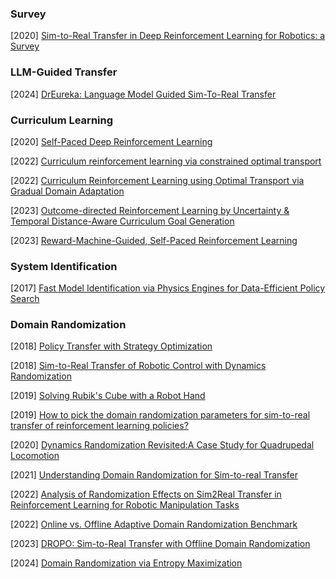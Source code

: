 ### Survey

[2020] [Sim-to-Real Transfer in Deep Reinforcement Learning for Robotics: a Survey](https://arxiv.org/abs/2009.13303)



### LLM-Guided Transfer

[2024] [DrEureka: Language Model Guided Sim-To-Real Transfer](https://eureka-research.github.io/dr-eureka/)



### Curriculum Learning

[2020] [Self-Paced Deep Reinforcement Learning](https://arxiv.org/abs/2004.11812)

[2022] [Curriculum reinforcement learning via constrained optimal transport](https://proceedings.mlr.press/v162/klink22a/klink22a.pdf)

[2022] [Curriculum Reinforcement Learning using Optimal Transport via Gradual Domain Adaptation](https://arxiv.org/abs/2210.10195)

[2023] [Outcome-directed Reinforcement Learning by Uncertainty & Temporal Distance-Aware Curriculum Goal Generation](https://arxiv.org/abs/2301.11741)

[2023] [Reward-Machine-Guided, Self-Paced Reinforcement Learning](https://arxiv.org/abs/2305.16505)



### System Identification

[2017] [Fast Model Identification via Physics Engines for Data-Efficient Policy Search](https://arxiv.org/abs/1710.08893)



### Domain Randomization

[2018] [Policy Transfer with Strategy Optimization](https://arxiv.org/abs/1810.05751)

[2018] [Sim-to-Real Transfer of Robotic Control with Dynamics Randomization](https://arxiv.org/abs/1710.06537)

[2019] [Solving Rubik's Cube with a Robot Hand](https://arxiv.org/abs/1910.07113)

[2019] [How to pick the domain randomization parameters for sim-to-real transfer of reinforcement learning policies?](https://arxiv.org/abs/1903.11774)

[2020] [Dynamics Randomization Revisited:A Case Study for Quadrupedal Locomotion](https://arxiv.org/abs/2011.02404)

[2021] [Understanding Domain Randomization for Sim-to-real Transfer](https://arxiv.org/abs/2110.03239)

[2022] [Analysis of Randomization Effects on Sim2Real Transfer in Reinforcement Learning for Robotic Manipulation Tasks](https://arxiv.org/abs/2206.06282)

[2022] [Online vs. Offline Adaptive Domain Randomization Benchmark](https://arxiv.org/abs/2206.14661)

[2023] [DROPO: Sim-to-Real Transfer with Offline Domain Randomization](https://arxiv.org/abs/2201.08434)

[2024] [Domain Randomization via Entropy Maximization](https://arxiv.org/abs/2311.01885)